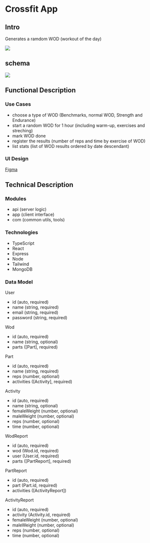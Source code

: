 # Crossfit App

## Intro

Generates a ramdom WOD (workout of the day)

![](https://media.giphy.com/media/v1.Y2lkPTc5MGI3NjExd3J1cDE1cTRncWt5N3R5dXp4OTZneThscjB5ZWdncjhyZnA4Nm9jZyZlcD12MV9naWZzX3NlYXJjaCZjdD1n/iw3QWgT77aC1G/giphy.gif)

## schema

![](https://www.websequencediagrams.com/cgi-bin/cdraw?lz=dGl0bGUgV29kIE5vdwoKOiktPkFwcDogY2hvb3NlIGNhdGVnb3J5CkFwcC0-bG9naWM6IHJldHJpZXZlUmFuZG9tV29kKAAfCCkKAB4FLT5BUEk6IEdFVCAvd29kcy86AEAIL3IALwUgPHRva2VuPgpBUEkAUAcnAEQUdXNlcklkLAB-CQBZByctPlVzZXI6IGZpbmRCeUkAIQgpClVzZXIARwp1c2VyACkJAF4IdmFsaWRhdGUAEA5Xb2Q6IGNvdW50RG9jdW1lbnRzKHsAgXYIfSkKV29kAIEfCgAjBQBIEWp1bXAgPSBNYXRoLgCBYQYoKSAqAB4PAGMFZmluZE9uZSh7AIJXCSB9KS5za2lwKGp1bXAAXw93b2QAgTQRc2FuaXRpemUAggcJAIJsBXdvZCcAgkgLOiAyMDAADwYAgw8IcHAAHghwcACDYwdyZW5kZXIK&s=default)

## Functional Description

### Use Cases

- choose a type of WOD (Benchmarks, normal WOD, Strength and Endurance)
- start a random WOD for 1 hour (including warm-up, exercises and streching)
- mark WOD done
- register the results (number of reps and time by exercise of WOD)
- list stats (list of WOD results ordered by date descendant)


### UI Design

[Figma](https://www.figma.com/file/3OltEB5b7NN6zsWroZYvAo/Final-Project?type=design&node-id=0-1&mode=design&t=rUwtKfIJrp6PGkwF-0)

## Technical Description

### Modules

- api (server logic)
- app (client interface)
- com (common utils, tools)

### Technologies

- TypeScript
- React
- Express
- Node
- Tailwind
- MongoDB

### Data Model

User
- id (auto, required)
- name (string, required)
- email (string, required)
- password (string, required)

Wod
- id (auto, required)
- name (string, optional)
- parts ([Part], required)

Part
- id (auto, required)
- name (string, required)
- reps (number, optional)
- activities ([Activity], required)

Activity
- id (auto, required)
- name (string, optional)
- femaleWeight (number, optional)
- maleWeight (number, optional)
- reps (number, optional)
- time (number, optional)

WodReport
- id (auto, required)
- wod (Wod.id, required)
- user (User.id, required)
- parts ([PartReport], required)

PartReport
- id (auto, required)
- part (Part.id, required)
- activities ([ActivityReport])

ActivityReport
- id (auto, required)
- activity (Activity.id, required)
- femaleWeight (number, optional)
- maleWeight (number, optional)
- reps (number, optional)
- time (number, optional)